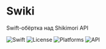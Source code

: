 # Swiki
Swift-обёртка над Shikimori API

![Swift](https://img.shields.io/badge/Swift-6-orange?logo=swift)
![License](https://img.shields.io/badge/License-MIT-orange?logo=open-source-initiative)
![Platforms](https://img.shields.io/badge/platforms-iOS%2013%20%7C%20macOS%2010.15%20%7C%20watchOS%2013%20%7C%20tvOS%206%20%7C%20Linux-orange)
![API](https://img.shields.io/badge/API-V1%20%7C%20V2%20%7C%20GraphQL-orange?logo=shikimori)
